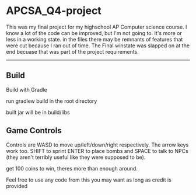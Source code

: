 # APCSA_Q4-project
This was my final project for my highschool AP Computer science course. I know a lot of the code can be improved, 
but I'm not going to. It's more or less in a working state. in the files there may be remnants of features that were cut because
I ran out of time. The Final winstate was slapped on at the end becuase that was part of the project requirements.

---

## Build

Build with Gradle

run gradlew build in the root directory

built jar will be in build/libs

## Game Controls

Controls are WASD to move up/left/down/right respectively. The arrow keys work too. SHIFT to sprint ENTER to place bombs
and SPACE to talk to NPCs (they aren't terribly useful like they were supposed to be). 

get 100 coins to win, theres more than enough around.

Feel free to use any code from this you may want as long as credit is provided
